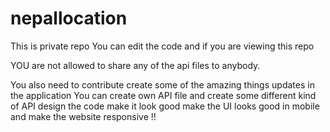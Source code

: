 # nepallocation

This is private repo 
You can edit the code and if you are viewing this repo

YOU are not allowed to share any of the api files to anybody.

You also need to contribute create some of the amazing things updates in the application
You can create own API file and create some different kind of API 
design the code 
make it look good 
make the UI looks good in mobile and make the website responsive !!

